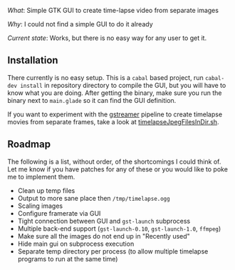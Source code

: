 
*What*: Simple GTK GUI to create time-lapse video from separate images

*Why*: I could not find a simple GUI to do it already

*Current state*: Works, but there is no easy way for any user to get it.

Installation
------------

There currently is no easy setup. This is a `cabal` based project, run `cabal-dev install` in repository directory to compile the GUI, but you will have to know what you are doing. After getting the binary, make sure you run the binary next to `main.glade` so it can find the GUI definition.

If you want to experiment with the [gstreamer](http://gstreamer.freedesktop.org/) pipeline to create timelapse movies from separate frames, take a look at [timelapseJpegFilesInDir.sh](blob/master/timelapseJpegFilesInDir.sh).


Roadmap
-------

The following is a list, without order, of the shortcomings I could think of. Let me know if you have patches for any of these or you would like to poke me to implement them.

 - Clean up temp files
 - Output to more sane place then `/tmp/timelapse.ogg`
 - Scaling images
 - Configure framerate via GUI
 - Tight connection between GUI and `gst-launch` subprocess
 - Multiple back-end support (`gst-launch-0.10`, `gst-launch-1.0`, `ffmpeg`)
 - Make sure all the images do not end up in "Recently used"
 - Hide main gui on subprocess execution
 - Separate temp directory per process (to allow multiple timelapse programs to run at the same time)
